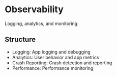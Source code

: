 # Observability

Logging, analytics, and monitoring.

## Structure
- Logging: App logging and debugging
- Analytics: User behavior and app metrics
- Crash Reporting: Crash detection and reporting
- Performance: Performance monitoring
